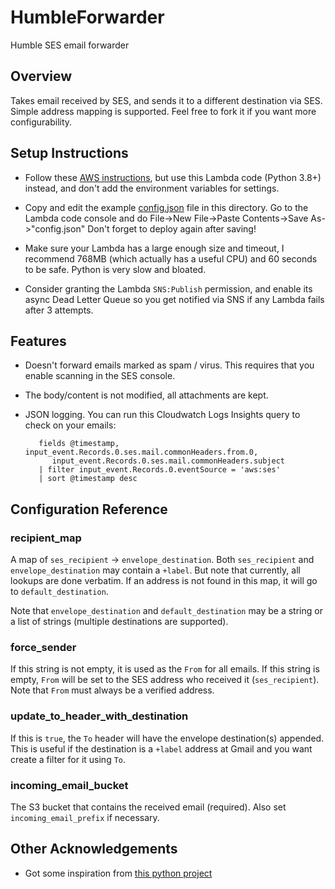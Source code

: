 # HumbleForwarder

Humble SES email forwarder

## Overview

Takes email received by SES, and sends it to a different
destination via SES.  Simple address mapping is supported.  Feel free to fork it if you
want more configurability.

## Setup Instructions

* Follow these [AWS instructions](https://aws.amazon.com/blogs/messaging-and-targeting/forward-incoming-email-to-an-external-destination/), but use this Lambda code (Python 3.8+) instead,
  and don't add the environment variables for settings.

* Copy and edit the example [config.json](config.json) file in this directory.
  Go to the Lambda code console and do File->New File->Paste Contents->Save As->"config.json"
  Don't forget to deploy again after saving!

* Make sure your Lambda has a large enough size and timeout, I recommend
  768MB (which actually has a useful CPU) and 60 seconds to be safe.  Python is very slow and bloated.

* Consider granting the Lambda `SNS:Publish` permission, and enable its async Dead Letter Queue
  so you get notified via SNS if any Lambda fails after 3 attempts.

## Features

* Doesn't forward emails marked as spam / virus.  This requires that you enable scanning in the SES console.

* The body/content is not modified, all attachments are kept.

* JSON logging.  You can run this Cloudwatch Logs Insights query to check on your emails:

         fields @timestamp, input_event.Records.0.ses.mail.commonHeaders.from.0,
            input_event.Records.0.ses.mail.commonHeaders.subject
         | filter input_event.Records.0.eventSource = 'aws:ses'
         | sort @timestamp desc

## Configuration Reference

### recipient_map

A map of `ses_recipient` -> `envelope_destination`.
Both `ses_recipient` and `envelope_destination` may contain a `+label`.
But note that currently, all lookups are done verbatim.
If an address is not found in this map, it will go to `default_destination`.

Note that `envelope_destination` and `default_destination` may be a string or a
list of strings (multiple destinations are supported).

### force_sender

If this string is not empty, it is used as the `From` for all emails.
If this string is empty, `From` will be set to the SES address who received it (`ses_recipient`).
Note that `From` must always be a verified address.

### update_to_header_with_destination

If this is `true`, the `To` header will have the envelope destination(s) appended.
This is useful if the destination is a `+label` address at Gmail and you want create a filter for it using `To`.

### incoming_email_bucket

The S3 bucket that contains the received email (required). Also set `incoming_email_prefix` if necessary.

## Other Acknowledgements

* Got some inspiration from [this python project](https://github.com/chrismarcellino/lambda-ses-email-forwarder/)
